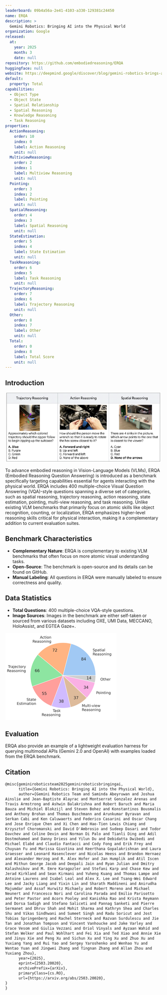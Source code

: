 ```yaml
---
leaderboard: 09b4a56a-2e41-4103-a330-129381c24450
name: ERQA
description: >
  Gemini Robotics: Bringing AI into the Physical World
organization: Google
released:
  at:
    year: 2025
    month: 3
    date: null
repository: https://github.com/embodiedreasoning/ERQA
huggingface: null
website: https://deepmind.google/discover/blog/gemini-robotics-brings-ai-into-the-physical-world/
default:
  property: Total
capabilities:
  - Object Type
  - Object State
  - Spatial Relationship
  - Spatial Reasoning
  - Knowledge Reasoning
  - Task Reasoning
properties:
  ActionReasoning:
    order: 10
    index: 0
    label: Action Reasoning
    unit: null
  MultiviewReasoning:
    order: 2
    index: 1
    label: Multiview Reasoning
    unit: null
  Pointing:
    order: 3
    index: 2
    label: Pointing
    unit: null
  SpatialReasoning:
    order: 4
    index: 3
    label: Spatial Reasoning
    unit: null
  StateEstimation:
    order: 5
    index: 4
    label: State Estimation
    unit: null
  TaskReasoning:
    order: 6
    index: 5
    label: Task Reasoning
    unit: null
  TrajectoryReasoning:
    order: 7
    index: 6
    label: Trajectory Reasoning
    unit: null
  Other:
    order: 8
    index: 7
    label: Other
    unit: null
  Total:
    order: 0
    index: 8
    label: Total Score
    unit: null
---
```


## Introduction

![alt text](assets/1-1.png)

To advance embodied reasoning in Vision-Language Models (VLMs), ERQA (Embodied Reasoning Question Answering) is introduced as a benchmark specifically targeting capabilities essential for agents interacting with the physical world. ERQA includes 400 multiple-choice Visual Question Answering (VQA)-style questions spanning a diverse set of categories, such as spatial reasoning, trajectory reasoning, action reasoning, state estimation, pointing, multi-view reasoning, and task reasoning. Unlike existing VLM benchmarks that primarily focus on atomic skills like object recognition, counting, or localization, ERQA emphasizes higher-level reasoning skills critical for physical interaction, making it a complementary addition to current evaluation suites.

## Benchmark Characteristics

- **Complementary Nature**: ERQA is complementary to existing VLM benchmarks that often focus on more atomic visual understanding tasks.
- **Open-Source**: The benchmark is open-source and its details can be found on GitHub.
- **Manual Labeling**: All questions in ERQA were manually labeled to ensure correctness and quality.

## Data Statistics

- **Total Questions**: 400 multiple-choice VQA-style questions.
- **Image Sources**: Images in the benchmark are either self-taken or sourced from various datasets including OXE, UMI Data, MECCANO, HoloAssist, and EGTEA Gaze+.

![alt text](assets/1-2.png)

## Evaluation

ERQA also provide an example of a lightweight evaluation harness for querying multimodal APIs (Gemini 2.0 and OpenAI) with examples loaded from the ERQA benchmark.

## Citation
```
@misc{geminiroboticsteam2025geminiroboticsbringingai,
      title={Gemini Robotics: Bringing AI into the Physical World},
      author={Gemini Robotics Team and Saminda Abeyruwan and Joshua Ainslie and Jean-Baptiste Alayrac and Montserrat Gonzalez Arenas and Travis Armstrong and Ashwin Balakrishna and Robert Baruch and Maria Bauza and Michiel Blokzijl and Steven Bohez and Konstantinos Bousmalis and Anthony Brohan and Thomas Buschmann and Arunkumar Byravan and Serkan Cabi and Ken Caluwaerts and Federico Casarini and Oscar Chang and Jose Enrique Chen and Xi Chen and Hao-Tien Lewis Chiang and Krzysztof Choromanski and David D'Ambrosio and Sudeep Dasari and Todor Davchev and Coline Devin and Norman Di Palo and Tianli Ding and Adil Dostmohamed and Danny Driess and Yilun Du and Debidatta Dwibedi and Michael Elabd and Claudio Fantacci and Cody Fong and Erik Frey and Chuyuan Fu and Marissa Giustina and Keerthana Gopalakrishnan and Laura Graesser and Leonard Hasenclever and Nicolas Heess and Brandon Hernaez and Alexander Herzog and R. Alex Hofer and Jan Humplik and Atil Iscen and Mithun George Jacob and Deepali Jain and Ryan Julian and Dmitry Kalashnikov and M. Emre Karagozler and Stefani Karp and Chase Kew and Jerad Kirkland and Sean Kirmani and Yuheng Kuang and Thomas Lampe and Antoine Laurens and Isabel Leal and Alex X. Lee and Tsang-Wei Edward Lee and Jacky Liang and Yixin Lin and Sharath Maddineni and Anirudha Majumdar and Assaf Hurwitz Michaely and Robert Moreno and Michael Neunert and Francesco Nori and Carolina Parada and Emilio Parisotto and Peter Pastor and Acorn Pooley and Kanishka Rao and Krista Reymann and Dorsa Sadigh and Stefano Saliceti and Pannag Sanketi and Pierre Sermanet and Dhruv Shah and Mohit Sharma and Kathryn Shea and Charles Shu and Vikas Sindhwani and Sumeet Singh and Radu Soricut and Jost Tobias Springenberg and Rachel Sterneck and Razvan Surdulescu and Jie Tan and Jonathan Tompson and Vincent Vanhoucke and Jake Varley and Grace Vesom and Giulia Vezzani and Oriol Vinyals and Ayzaan Wahid and Stefan Welker and Paul Wohlhart and Fei Xia and Ted Xiao and Annie Xie and Jinyu Xie and Peng Xu and Sichun Xu and Ying Xu and Zhuo Xu and Yuxiang Yang and Rui Yao and Sergey Yaroshenko and Wenhao Yu and Wentao Yuan and Jingwei Zhang and Tingnan Zhang and Allan Zhou and Yuxiang Zhou},
      year={2025},
      eprint={2503.20020},
      archivePrefix={arXiv},
      primaryClass={cs.RO},
      url={https://arxiv.org/abs/2503.20020},
}
}
```
